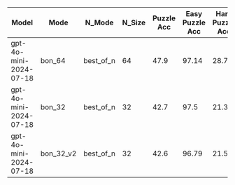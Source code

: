 |         Model          |   Mode    |  N_Mode   |  N_Size  |  Puzzle Acc  |  Easy Puzzle Acc  |  Hard Puzzle Acc  |  Cell Acc  |  No answer  |  Total Puzzles  |  Reason Lens  |
|------------------------|-----------|-----------|----------|--------------|-------------------|-------------------|------------|-------------|-----------------|---------------|
| gpt-4o-mini-2024-07-18 |  bon_64   | best_of_n |    64    |     47.9     |       97.14       |       28.75       |   73.42    |      0      |      1000       |    901.94     |
| gpt-4o-mini-2024-07-18 |  bon_32   | best_of_n |    32    |     42.7     |       97.5        |       21.39       |   68.86    |      0      |      1000       |    980.51     |
| gpt-4o-mini-2024-07-18 | bon_32_v2 | best_of_n |    32    |     42.6     |       96.79       |       21.53       |   69.39    |      0      |      1000       |    978.38     |